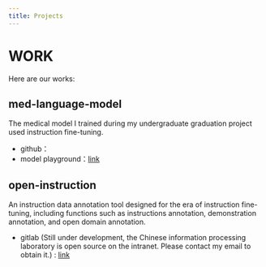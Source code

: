 ```yaml
---
title: Projects
---
```


# WORK

Here are our works:

## med-language-model

The medical model I trained during my undergraduate graduation project used instruction fine-tuning.

- github：
- model playground：[link](./medical-model.html)


## open-instruction

An instruction data annotation tool designed for the era of instruction fine-tuning, including functions such as instructions annotation, demonstration annotation, and open domain annotation.

- gitlab (Still under development, the Chinese information processing laboratory is open source on the intranet. Please contact my email to obtain it.) : [link](http://git.cipsup.cn/arknet/open-instruction/tree/master/open_instruct)


